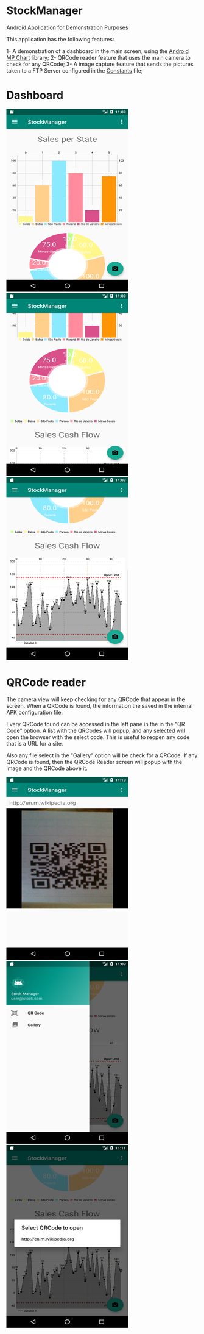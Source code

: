 # StockManager
Android Application for Demonstration Purposes

This application has the following features:

1- A demonstration of a dashboard in the main screen, using the [Android MP Chart](https://github.com/PhilJay/MPAndroidChart) library;
2- QRCode reader feature that uses the main camera to check for any QRCode;
3- A image capture feature that sends the pictures taken to a FTP Server configured in the [Constants](https://github.com/fabricio-godoi/StockManager/blob/master/app/src/main/java/com/example/stockmanager/config/Constants.java) file;


# Dashboard
<img src="https://github.com/fabricio-godoi/StockManager/blob/master/screenshots/barChart.png" width="320" height="480">
<img src="https://github.com/fabricio-godoi/StockManager/blob/master/screenshots/pieChart.png" width="320" height="480">
<img src="https://github.com/fabricio-godoi/StockManager/blob/master/screenshots/lineChart.png" width="320" height="480">


# QRCode reader

The camera view will keep checking for any QRCode that appear in the screen.
When a QRCode is found, the information the saved in the internal APK configuration file.

Every QRCode found can be accessed in the left pane in the in the "QR Code" option.
A list with the QRCodes will popup, and any selected will open the browser with the select code.
This is useful to reopen any code that is a URL for a site.

Also any file select in the "Gallery" option will be check for a QRCode. If any QRCode is found, then
the QRCode Reader screen will popup with the image and the QRCode above it.

<img src="https://github.com/fabricio-godoi/StockManager/blob/master/screenshots/qrCodeReader.png" width="320" height="480">
<img src="https://github.com/fabricio-godoi/StockManager/blob/master/screenshots/leftMenu.png" width="320" height="480">
<img src="https://github.com/fabricio-godoi/StockManager/blob/master/screenshots/qrCodeSelect.png" width="320" height="480">
